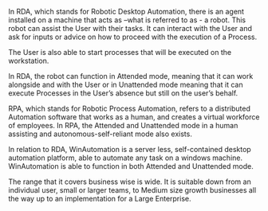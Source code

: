 In RDA, which stands for Robotic Desktop Automation, there is an agent installed on a machine that acts as –what is referred to as - a robot. This robot can assist the User with their tasks. It can interact with the User and ask for inputs or advice on how to proceed with the execution of a Process. 

The User is also able to start processes that will be executed on the workstation.  

In RDA, the robot can function in Attended mode, meaning that it can work alongside and with the User or in Unattended mode meaning that it can execute Processes in the User’s absence but still on the user’s behalf.

RPA, which stands for Robotic Process Automation, refers to a distributed Automation software that works as a human, and creates a virtual workforce of employees. In RPA, the Attended and Unattended mode in a human assisting and autonomous-self-reliant mode also exists.

In relation to RDA, WinAutomation is a server less, self-contained desktop automation platform, able to automate any task on a windows machine. WinAutomation is able to function in both Attended and Unattended mode. 

The range that it covers business wise is wide. It is suitable down from an individual user, small or larger teams, to Medium size growth businesses all the way up to an implementation for a Large Enterprise. 